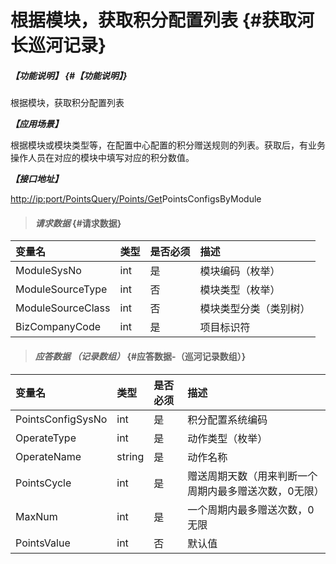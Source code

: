 # 根据模块，获取积分配置列表 {#获取河长巡河记录}

##### _【功能说明】_ {#【功能说明】}

根据模块，获取积分配置列表

_**【应用场景】**_

根据模块或模块类型等，在配置中心配置的积分赠送规则的列表。获取后，有业务操作人员在对应的模块中填写对应的积分数值。

_**【接口地址】**_

[http://ip:port/PointsQuery/Points/Get](http://ip:port/HMQuery/PatrolRiver/GetPatrolRivers)PointsConfigsByModule

> #### _请求数据_ {#请求数据}

| 变量名 | 类型 | 是否必须 | 描述 |
| :--- | :--- | :--- | :--- |
| ModuleSysNo | int | 是 | 模块编码（枚举） |
| ModuleSourceType | int | 否 | 模块类型（枚举） |
| ModuleSourceClass | int | 否 | 模块类型分类（类别树） |
| BizCompanyCode | int | 是 | 项目标识符 |

> #### _应答数据 （记录数组）_ {#应答数据-（巡河记录数组）}

| 变量名 | 类型 | 是否必须 | 描述 |
| :--- | :--- | :--- | :--- |
| PointsConfigSysNo | int | 是 | 积分配置系统编码 |
| OperateType | int | 是 | 动作类型（枚举） |
| OperateName | string | 是 | 动作名称 |
| PointsCycle | int | 是 | 赠送周期天数（用来判断一个周期内最多赠送次数，0无限） |
| MaxNum | int | 是 | 一个周期内最多赠送次数，0无限 |
| PointsValue | int | 否 | 默认值 |




